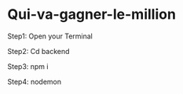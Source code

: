 # Qui-va-gagner-le-million


Step1: Open your Terminal


Step2: Cd backend 


Step3: npm i 


Step4: nodemon

